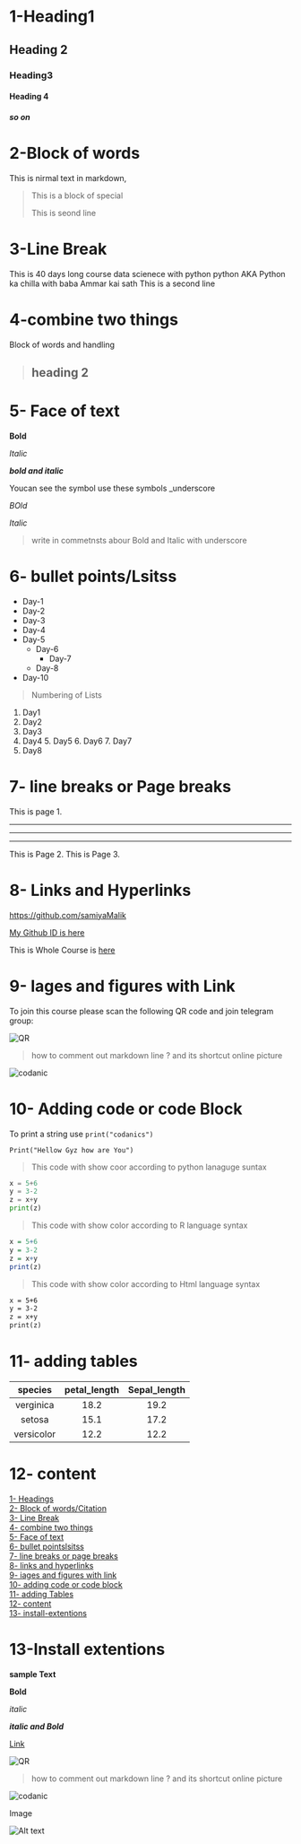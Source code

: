 # 1-Heading1
## Heading 2
### Heading3
#### Heading 4
##### so on

# 2-Block of words
This is nirmal text in markdown,

>This is a block of special 
>
>This is seond line

# 3-Line Break
This is 40 days long course data scienece with python 
python AKA 
Python ka chilla with baba Ammar kai sath This is a second line

# 4-combine two things
Block of words and handling

>## heading 2
# 5- Face of text 

**Bold** 

*Italic*

***bold and italic***

Youcan see the symbol use these symbols _underscore

_BOld_

_Italic_

>write in commetnsts abour Bold and Italic with underscore

# 6- bullet points/Lsitss

- Day-1
- Day-2
- Day-3
- Day-4
- Day-5
    - Day-6
        -  Day-7
    - Day-8
- Day-10

>Numbering of Lists

1. Day1
2. Day2
3. Day3
4. Day4
    5. Day5
        6. Day6
    7. Day7
8. Day8

# 7- line breaks or Page breaks
This is page 1.

------
______
******

This is Page 2.
This is Page 3.

# 8- Links and Hyperlinks
<https://github.com/samiyaMalik>

[My Github ID is here](https://github.com/samiyaMalik )

[codanic]:(https://codanics.com/courses/six-months-of-ai-and-data-science-mentorship-program/lesson/learn-markdown-language-in-72-minutes/)
This is Whole Course is [here][codanic]

# 9- Iages and figures with Link
To join this course please scan the following QR code and join telegram group:

![QR](qr.png)

> how to comment out markdown line ?
and its shortcut
online picture

![codanic](https://codanics.com/courses/six-months-of-ai-and-data-science-mentorship-program/lesson/learn-markdown-language-in-72-minutes/)

# 10- Adding code or code Block
To print a string use `print("codanics")`

`Print("Hellow Gyz how are You")` 

>This code with show coor according to python lanaguge suntax

```python
x = 5+6
y = 3-2
z = x+y
print(z)
```

>This code with  show color according to R language syntax

```r
x = 5+6
y = 3-2
z = x+y
print(z)
```

>This code with  show color according to Html language syntax


```html
x = 5+6
y = 3-2
z = x+y
print(z)
```

# 11- adding tables
| species | petal_length | Sepal_length|
| :---------: |:---------------:|:------------:|
|verginica |18.2|19.2|
|setosa|15.1|17.2|
|versicolor|12.2|12.2|

# 12- content 
[1- Headings](#-1--Heading1)\
[2- Block of words/Citation](#-2--Block-of-words)\
[3- Line Break](#-3--Line-Break)\
[4- combine two things](#-4-combine-two-things)\
[5- Face of text](#5--face-of-text)\
[6- bullet pointslsitss](#6--bullet-pointslsitss)\
[7- line breaks or page breaks](#7--line-breaks-or-page-br\eaks)\
[8- links and hyperlinks](#8--links-and-hyperlinks)\
[9- iages and figures with link](#9--iages-and-figures-with-link)\
[10- adding code or code block](#10--adding-code-or-code-block)\
[11- adding Tables](#11--adding-tables)\
[12- content](#12--content)\
[13- install-extentions](#13-install-extentions)

# 13-Install extentions 

**sample Text**

**Bold**

_italic_

**_italic and Bold_**

[Link](https://codanics.com/courses/six-months-of-ai-and-data-science-mentorship-program/lesson/learn-markdown-language-in-72-minutes/)

![QR](qr.png)

> how to comment out markdown line ?
and its shortcut
online picture

![codanic](https://codanics.com/courses/six-months-of-ai-and-data-science-mentorship-program/lesson/learn-markdown-language-in-72-minutes/)

Image

![Alt text](image.png)



